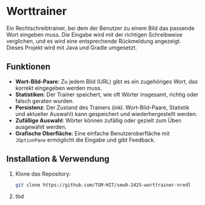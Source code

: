 # Worttrainer

Ein Rechtschreibtrainer, bei dem der Benutzer zu einem Bild das passende Wort eingeben muss. Die Eingabe wird mit der richtigen Schreibweise verglichen, und es wird eine entsprechende Rückmeldung angezeigt. Dieses Projekt wird mit Java und Gradle umgesetzt.

## Funktionen

- **Wort-Bild-Paare**: Zu jedem Bild (URL) gibt es ein zugehöriges Wort, das korrekt eingegeben werden muss.
- **Statistiken**: Der Trainer speichert, wie oft Wörter insgesamt, richtig oder falsch geraten wurden.
- **Persistenz**: Der Zustand des Trainers (inkl. Wort-Bild-Paare, Statistik und aktueller Auswahl) kann gespeichert und wiederhergestellt werden.
- **Zufällige Auswahl**: Wörter können zufällig oder gezielt zum Üben ausgewählt werden.
- **Grafische Oberfläche**: Eine einfache Benutzeroberfläche mit `JOptionPane` ermöglicht die Eingabe und gibt Feedback.

## Installation & Verwendung

1. Klone das Repository:
   ```bash
   git clone https://github.com/TGM-HIT/sew9-2425-worttrainer-nredl

2. tbd
